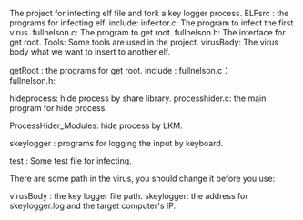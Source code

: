 The project for infecting elf file and fork a key logger process.
ELFsrc  : the programs for infecting elf.
		include: 
			infector.c:  	The program to infect the first virus.
			fullnelson.c:	The program to get root.
			fullnelson.h:	The interface for get root.
			Tools:			Some tools are used in the project.
			virusBody:		The virus body what we want to insert to another elf.

getRoot : the programs for get root.
		include :
			fullnelson.c： 	
			fullnelson.h:

hideprocess: hide process by share library.
		processhider.c:  the main program for hide process.
		
ProcessHider_Modules: hide process by LKM.

skeylogger	: programs for logging the input by keyboard.

test  		: Some test file for infecting.

There are some path in the virus, you should change it before you use:

virusBody : the key logger file path.
skeylogger: the address for skeylogger.log and the target computer's IP.
 		